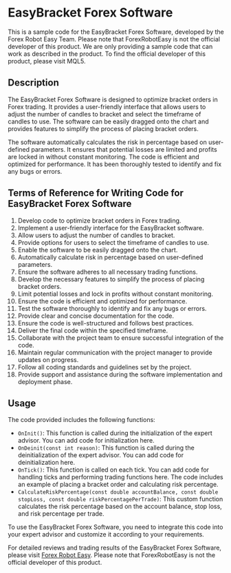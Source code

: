 # EasyBracket Forex Software

This is a sample code for the EasyBracket Forex Software, developed by the Forex Robot Easy Team. Please note that ForexRobotEasy is not the official developer of this product. We are only providing a sample code that can work as described in the product. To find the official developer of this product, please visit MQL5.

## Description

The EasyBracket Forex Software is designed to optimize bracket orders in Forex trading. It provides a user-friendly interface that allows users to adjust the number of candles to bracket and select the timeframe of candles to use. The software can be easily dragged onto the chart and provides features to simplify the process of placing bracket orders.

The software automatically calculates the risk in percentage based on user-defined parameters. It ensures that potential losses are limited and profits are locked in without constant monitoring. The code is efficient and optimized for performance. It has been thoroughly tested to identify and fix any bugs or errors.

## Terms of Reference for Writing Code for EasyBracket Forex Software

1. Develop code to optimize bracket orders in Forex trading.
2. Implement a user-friendly interface for the EasyBracket software.
3. Allow users to adjust the number of candles to bracket.
4. Provide options for users to select the timeframe of candles to use.
5. Enable the software to be easily dragged onto the chart.
6. Automatically calculate risk in percentage based on user-defined parameters.
7. Ensure the software adheres to all necessary trading functions.
8. Develop the necessary features to simplify the process of placing bracket orders.
9. Limit potential losses and lock in profits without constant monitoring.
10. Ensure the code is efficient and optimized for performance.
11. Test the software thoroughly to identify and fix any bugs or errors.
12. Provide clear and concise documentation for the code.
13. Ensure the code is well-structured and follows best practices.
14. Deliver the final code within the specified timeframe.
15. Collaborate with the project team to ensure successful integration of the code.
16. Maintain regular communication with the project manager to provide updates on progress.
17. Follow all coding standards and guidelines set by the project.
18. Provide support and assistance during the software implementation and deployment phase.

## Usage

The code provided includes the following functions:

- `OnInit()`: This function is called during the initialization of the expert advisor. You can add code for initialization here.
- `OnDeinit(const int reason)`: This function is called during the deinitialization of the expert advisor. You can add code for deinitialization here.
- `OnTick()`: This function is called on each tick. You can add code for handling ticks and performing trading functions here. The code includes an example of placing a bracket order and calculating risk percentage.
- `CalculateRiskPercentage(const double accountBalance, const double stopLoss, const double riskPercentagePerTrade)`: This custom function calculates the risk percentage based on the account balance, stop loss, and risk percentage per trade.

To use the EasyBracket Forex Software, you need to integrate this code into your expert advisor and customize it according to your requirements.

For detailed reviews and trading results of the EasyBracket Forex Software, please visit [Forex Robot Easy](https://forexroboteasy.com/forex-robot-review/easybracket-forex-software-free-tool-for-optimal-bracket-orders/). Please note that ForexRobotEasy is not the official developer of this product.
